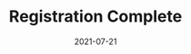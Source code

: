 ---
layout: blocks
title: Registration Complete
date: 2021-07-21
page_sections:
  - block: hero-1
    headline: <strong>Registration complete!</strong>
    content:
        <br>
        <strong>Your first check-in is due on Sunday, February 6.</strong> You'll get it the Friday before.
        <br><br>
        In the meantime, email us at team@themoai.org if you have any questions.
---